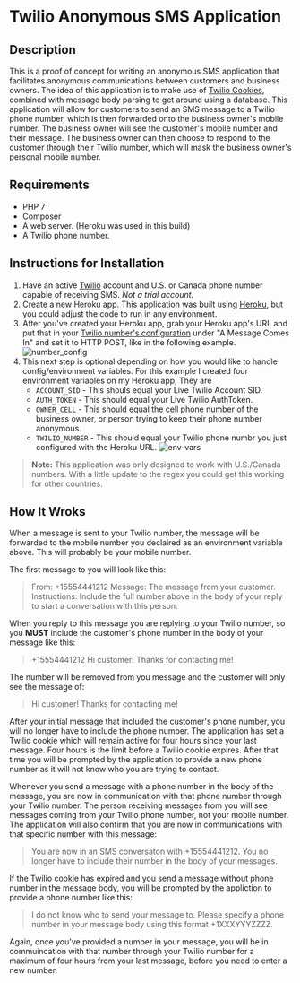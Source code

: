 # Twilio Anonymous SMS Application

## Description
This is a proof of concept for writing an anonymous SMS application that facilitates anonymous communications between customers and business owners. The idea of this application is to make use of [Twilio Cookies](https://support.twilio.com/hc/en-us/articles/223136287-How-do-Twilio-cookies-work-), combined with message body parsing to get around using a database. This application will allow for customers to send an SMS message to a Twilio phone number, which is then forwarded onto the business owner's mobile number. The business owner will see the customer's mobile number and their message. The business owner can then choose to respond to the customer through their Twilio number, which will mask the business owner's personal mobile number.

## Requirements
* PHP 7
* Composer
* A web server. (Heroku was used in this build)
* A Twilio phone number.

## Instructions for Installation
1. Have an active [Twilio](https://www.twilio.com/try-twilio) account and U.S. or Canada phone number capable of receiving SMS. _Not a trial account._
2. Create a new Heroku app. This application was built using [Heroku](https://heroku.com), but you could adjust the code to run in any environment. 
3. After you've created your Heroku app, grab your Heroku app's URL and put that in your [Twilio number's configuration](https://www.twilio.com/console/phone-numbers/incoming) under "A Message Comes In" and set it to HTTP POST, like in the following example.
![number_config](https://cloud.githubusercontent.com/assets/786896/23295248/633a34e0-fa24-11e6-9d55-eb1d517f0418.png)
4. This next step is optional depending on how you would like to handle config/environment variables. For this example I created four environment variables on my Heroku app, They are
    * `ACCOUNT_SID` - This shouls equal your Live Twilio Account SID.
    * `AUTH_TOKEN` - This should equal your Live Twilio AuthToken.
    * `OWNER_CELL` - This should equal the cell phone number of the business owner, or person trying to keep their phone number anonymous.
    * `TWILIO_NUMBER` - This should equal your Twilio phone numbr you just configured with the Heroku URL.
    ![env-vars](https://cloud.githubusercontent.com/assets/786896/23337262/6d7cb328-fb9c-11e6-8d58-1b18a887727b.png)

>**Note:**
This application was only designed to work with U.S./Canada numbers. With a little update to the regex you could get this working for other countries.

## How It Wroks
When a message is sent to your Twilio number, the message will be forwarded to the mobile number you declaired as an environment variable above. This will probably be your mobile number.

The first message to you will look like this:

>From: +15554441212
Message: The message from your customer.
Instructions: Include the full number above in the body of your reply to start a conversation with this person.

When you reply to this message you are replying to your Twilio number, so you **MUST** include the customer's phone number in the body of your message like this:

> +15554441212 Hi customer! Thanks for contacting me!

The number will be removed from you message and the customer will only see the message of:

>Hi customer! Thanks for contacting me!

After your initial message that included the customer's phone number, you will no longer have to include the phone number. The application has set a Twilio cookie which will remain active for four hours since your last message. Four hours is the limit before a Twilio cookie expires. After that time you will be prompted by the application to provide a new phone number as it will not know who you are trying to contact.

Whenever you send a message with a phone number in the body of the message, you are now in communication with that phone number through your Twilio number. The person receiving messages from you will see messages coming from your Twilio phone number, not your mobile number. The application will also confirm that you are now in communications with that specific number with this message:

>You are now in an SMS conversaton with +15554441212.
You no longer have to include their number in the body of your messages.

If the Twilio cookie has expired and you send a message without phone number in the message body, you will be prompted by the appliction to provide a phone number like this:

>I do not know who to send your message to. Please specify a phone number in your message body using this format +1XXXYYYZZZZ.

Again, once you've provided a number in your message, you will be in commuincation with that number through your Twilio number for a maximum of four hours from your last message, before you need to enter a new number.